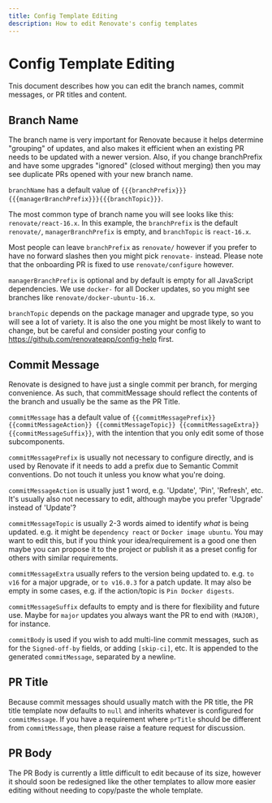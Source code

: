```yaml
---
title: Config Template Editing
description: How to edit Renovate's config templates
---
```


# Config Template Editing

Tnis document describes how you can edit the branch names, commit messages, or PR titles and content.

## Branch Name

The branch name is very important for Renovate because it helps determine "grouping" of updates, and also makes it efficient when an existing PR needs to be updated with a newer version. Also, if you change branchPrefix and have some upgrades "ignored" (closed without merging) then you may see duplicate PRs opened with your new branch name.

`branchName` has a default value of `{{{branchPrefix}}}{{{managerBranchPrefix}}}{{{branchTopic}}}`.

The most common type of branch name you will see looks like this: `renovate/react-16.x`. In this example, the `branchPrefix` is the default `renovate/`, `managerBranchPrefix` is empty, and `branchTopic` is `react-16.x`.

Most people can leave `branchPrefix` as `renovate/` however if you prefer to have no forward slashes then you might pick `renovate-` instead. Please note that the onboarding PR is fixed to use `renovate/configure` however.

`managerBranchPrefix` is optional and by default is empty for all JavaScript dependencies. We use `docker-` for all Docker updates, so you might see branches like `renovate/docker-ubuntu-16.x`.

`branchTopic` depends on the package manager and upgrade type, so you will see a lot of variety. It is also the one you might be most likely to want to change, but be careful and consider posting your config to https://github.com/renovateapp/config-help first.

## Commit Message

Renovate is designed to have just a single commit per branch, for merging convenience. As such, that commitMessage should reflect the contents of the branch and usually be the same as the PR Title.

`commitMessage` has a default value of `{{commitMessagePrefix}} {{commitMessageAction}} {{commitMessageTopic}} {{commitMessageExtra}} {{commitMessageSuffix}}`, with the intention that you only edit some of those subcomponents.

`commitMessagePrefix` is usually not necessary to configure directly, and is used by Renovate if it needs to add a prefix due to Semantic Commit conventions. Do not touch it unless you know what you're doing.

`commitMessageAction` is usually just 1 word, e.g. 'Update', 'Pin', 'Refresh', etc. It's usually also not necessary to edit, although maybe you prefer 'Upgrade' instead of 'Update'?

`commitMessageTopic` is usually 2-3 words aimed to identify _what_ is being updated. e.g. it might be `dependency react` or `Docker image ubuntu`. You may want to edit this, but if you think your idea/requirement is a good one then maybe you can propose it to the project or publish it as a preset config for others with similar requirements.

`commitMessageExtra` usually refers to the version being updated to. e.g. `to v16` for a major upgrade, or `to v16.0.3` for a patch update. It may also be empty in some cases, e.g. if the action/topic is `Pin Docker digests`.

`commitMessageSuffix` defaults to empty and is there for flexibility and future use. Maybe for `major` updates you always want the PR to end with `(MAJOR)`, for instance.

`commitBody` is used if you wish to add multi-line commit messages, such as for the `Signed-off-by` fields, or adding `[skip-ci]`, etc. It is appended to the generated `commitMessage`, separated by a newline.

## PR Title

Because commit messages should usually match with the PR title, the PR title template now defaults to `null` and inherits whatever is configured for `commitMessage`. If you have a requirement where `prTitle` should be different from `commitMessage`, then please raise a feature request for discussion.

## PR Body

The PR Body is currently a little difficult to edit because of its size, however it should soon be redesigned like the other templates to allow more easier editing without needing to copy/paste the whole template.
